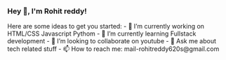 ### Hey 👋, I'm Rohit reddy!

<!--
**rohit620/rohit620** is a ✨ _special_ ✨ repository because its `README.md` (this file) appears on your GitHub profile.
--!>

Here are some ideas to get you started:

- 🔭 I’m currently working on HTML/CSS Javascript Pythom
- 🌱 I’m currently learning Fullstack development
- 👯 I’m looking to collaborate on youtube
- 💬 Ask me about tech related stuff
- 📫 How to reach me: mail-rohitreddy620s@gmail.com

